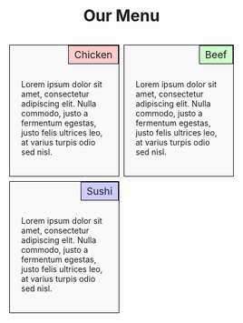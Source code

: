 <!DOCTYPE html>
<html lang="en">
<head>
  <meta charset="UTF-8">
  <meta name="viewport" content="width=device-width, initial-scale=1.0">
  <title>Module 2 Solution</title>
  <link rel="stylesheet" href="css/styles.css">
  <style>
    * {
      box-sizing: border-box;
    }

    body {
      font-family: Arial, sans-serif;
      margin: 0;
      padding: 20px;
    }

    .page-title {
      text-align: center;
      font-size: 2em;
      margin-bottom: 30px;
    }

    .section {
      border: 1px solid black;
      padding: 20px;
      margin: 10px;
      background-color: #f9f9f9;
      position: relative;
    }

    .section-title {
      position: absolute;
      top: 0;
      right: 0;
      background-color: #ffa;
      border: 1px solid black;
      padding: 5px 10px;
      font-size: 1.25em;
    }

    .chicken .section-title { background-color: #ffcccc; }
    .beef .section-title { background-color: #ccffcc; }
    .sushi .section-title { background-color: #ccccff; }

    .section p {
      margin-top: 40px;
    }

    /* Desktop */
    @media (min-width: 992px) {
      .section {
        float: left;
        width: 31.33%;
        margin: 1%;
      }
    }

    /* Tablet */
    @media (min-width: 768px) and (max-width: 991px) {
      .section {
        float: left;
        width: 48%;
        margin: 1%;
      }
      .section:nth-child(3) {
        width: 98%;
      }
    }

    /* Mobile */
    @media (max-width: 767px) {
      .section {
        width: 100%;
        margin: 10px 0;
      }
    }
  </style>
</head>
<body>
  <h1 class="page-title">Our Menu</h1>
  <div class="section chicken">
    <div class="section-title">Chicken</div>
    <p>Lorem ipsum dolor sit amet, consectetur adipiscing elit. Nulla commodo, justo a fermentum egestas, justo felis ultrices leo, at varius turpis odio sed nisl.</p>
  </div>
  <div class="section beef">
    <div class="section-title">Beef</div>
    <p>Lorem ipsum dolor sit amet, consectetur adipiscing elit. Nulla commodo, justo a fermentum egestas, justo felis ultrices leo, at varius turpis odio sed nisl.</p>
  </div>
  <div class="section sushi">
    <div class="section-title">Sushi</div>
    <p>Lorem ipsum dolor sit amet, consectetur adipiscing elit. Nulla commodo, justo a fermentum egestas, justo felis ultrices leo, at varius turpis odio sed nisl.</p>
  </div>
</body>
</html>
